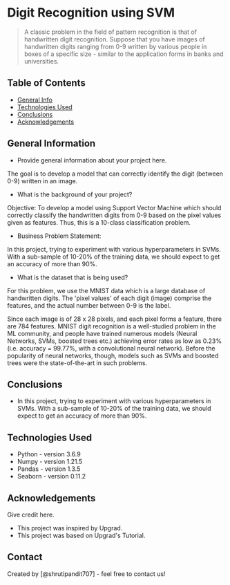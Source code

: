 # Digit Recognition using SVM
> A classic problem in the field of pattern recognition is that of handwritten digit recognition. Suppose that you have images of handwritten digits ranging from 0-9 written by various people in boxes of a specific size - similar to the application forms in banks and universities.

## Table of Contents
* [General Info](#general-information)
* [Technologies Used](#technologies-used)
* [Conclusions](#conclusions)
* [Acknowledgements](#acknowledgements)

<!-- You can include any other section that is pertinent to your problem -->

## General Information
- Provide general information about your project here.

The goal is to develop a model that can correctly identify the digit (between 0-9) written in an image.

- What is the background of your project?

Objective: To develop a model using Support Vector Machine which should correctly classify the handwritten digits from 0-9 based on the pixel values given as features. Thus, this is a 10-class classification problem.

- Business Problem Statement:

In this project, trying to experiment with various hyperparameters in SVMs. With a sub-sample of 10-20% of the training data, we should expect to get an accuracy of more than 90%.

- What is the dataset that is being used?

For this problem, we use the MNIST data which is a large database of handwritten digits. The 'pixel values' of each digit (image) comprise the features, and the actual number between 0-9 is the label.

Since each image is of 28 x 28 pixels, and each pixel forms a feature, there are 784 features. MNIST digit recognition is a well-studied problem in the ML community, and people have trained numerous models (Neural Networks, SVMs, boosted trees etc.) achieving error rates as low as 0.23% (i.e. accuracy = 99.77%, with a convolutional neural network). Before the popularity of neural networks, though, models such as SVMs and boosted trees were the state-of-the-art in such problems.

<!-- You don't have to answer all the questions - just the ones relevant to your project. -->

## Conclusions
- In this project, trying to experiment with various hyperparameters in SVMs. With a sub-sample of 10-20% of the training data, we should expect to get an accuracy of more than 90%.

<!-- You don't have to answer all the questions - just the ones relevant to your project. -->


## Technologies Used
- Python - version 3.6.9
- Numpy - version 1.21.5
- Pandas - version 1.3.5
- Seaborn - version 0.11.2


<!-- As the libraries versions keep on changing, it is recommended to mention the version of library used in this project -->

## Acknowledgements
Give credit here.
- This project was inspired by Upgrad.
- This project was based on Upgrad's Tutorial.


## Contact
Created by [@shrutipandit707] - feel free to contact us!


<!-- Optional -->
<!-- ## License -->
<!-- This project is open source and available under the [... License](). -->

<!-- You don't have to include all sections - just the one's relevant to your project -->